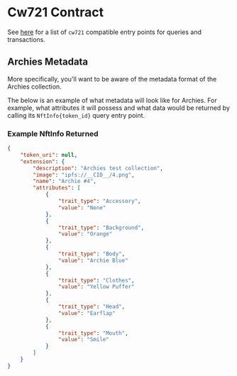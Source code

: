 # Cw721 Contract

See [here](https://github.com/CosmWasm/cw-nfts/blob/main/packages/cw721/README.md) for a list of `cw721` compatible entry points for queries and transactions.

## Archies Metadata

More specifically, you'll want to be aware of the metadata format of the Archies collection.

The below is an example of what metadata will look like for Archies. For example, what attributes it will possess and what data would be returned by calling its `NftInfo{token_id}` query entry point.

### Example NftInfo Returned
```json
{
    "token_uri": null,
    "extension": {
        "description": "Archies test collection",
        "image": "ipfs://__CID__/4.png",
        "name": "Archie #4",
        "attributes": [
            {
                "trait_type": "Accessory",
                "value": "None"
            },
            {
                "trait_type": "Background",
                "value": "Orange"
            },
            {
                "trait_type": "Body",
                "value": "Archie Blue"
            },
            {
                "trait_type": "Clothes",
                "value": "Yellow Puffer"
            },
            {
                "trait_type": "Head",
                "value": "Earflap"
            },
            {
                "trait_type": "Mouth",
                "value": "Smile"
            }
        ]
    }
}
```